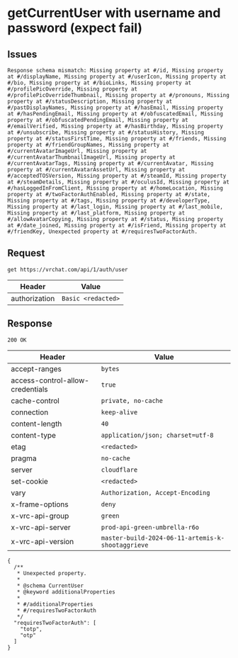 # getCurrentUser with username and password (expect fail)

## Issues
```
Response schema mismatch: Missing property at #/id, Missing property at #/displayName, Missing property at #/userIcon, Missing property at #/bio, Missing property at #/bioLinks, Missing property at #/profilePicOverride, Missing property at #/profilePicOverrideThumbnail, Missing property at #/pronouns, Missing property at #/statusDescription, Missing property at #/pastDisplayNames, Missing property at #/hasEmail, Missing property at #/hasPendingEmail, Missing property at #/obfuscatedEmail, Missing property at #/obfuscatedPendingEmail, Missing property at #/emailVerified, Missing property at #/hasBirthday, Missing property at #/unsubscribe, Missing property at #/statusHistory, Missing property at #/statusFirstTime, Missing property at #/friends, Missing property at #/friendGroupNames, Missing property at #/currentAvatarImageUrl, Missing property at #/currentAvatarThumbnailImageUrl, Missing property at #/currentAvatarTags, Missing property at #/currentAvatar, Missing property at #/currentAvatarAssetUrl, Missing property at #/acceptedTOSVersion, Missing property at #/steamId, Missing property at #/steamDetails, Missing property at #/oculusId, Missing property at #/hasLoggedInFromClient, Missing property at #/homeLocation, Missing property at #/twoFactorAuthEnabled, Missing property at #/state, Missing property at #/tags, Missing property at #/developerType, Missing property at #/last_login, Missing property at #/last_mobile, Missing property at #/last_platform, Missing property at #/allowAvatarCopying, Missing property at #/status, Missing property at #/date_joined, Missing property at #/isFriend, Missing property at #/friendKey, Unexpected property at #/requiresTwoFactorAuth.
```

## Request
`get https://vrchat.com/api/1/auth/user`

| Header | Value |
| ------ | ----- |
| authorization | `Basic <redacted>` |


## Response
`200 OK`

| Header | Value |
| ------ | ----- |
| accept-ranges | `bytes` |
| access-control-allow-credentials | `true` |
| cache-control | `private, no-cache` |
| connection | `keep-alive` |
| content-length | `40` |
| content-type | `application/json; charset=utf-8` |
| etag | `<redacted>` |
| pragma | `no-cache` |
| server | `cloudflare` |
| set-cookie | `<redacted>` |
| vary | `Authorization, Accept-Encoding` |
| x-frame-options | `deny` |
| x-vrc-api-group | `green` |
| x-vrc-api-server | `prod-api-green-umbrella-r6o` |
| x-vrc-api-version | `master-build-2024-06-11-artemis-k-shootaggrieve` |

```jsonc
{
  /**
   * Unexpected property.
   *
   * @schema CurrentUser
   * @keyword additionalProperties
   *
   * #/additionalProperties
   * #/requiresTwoFactorAuth
   */
  "requiresTwoFactorAuth": [
    "totp",
    "otp"
  ]
}
```
